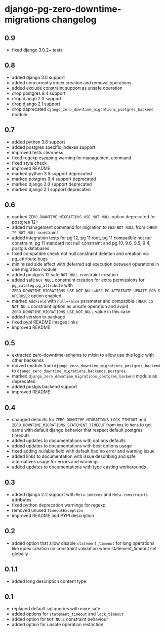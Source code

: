 # django-pg-zero-downtime-migrations changelog

## 0.9
  - fixed django 3.0.2+ tests

## 0.8
  - added django 3.0 support
  - added concurrently index creation and removal operations
  - added exclude constraint support as unsafe operation
  - drop postgres 9.4 support
  - drop django 2.0 support
  - drop django 2.1 support
  - drop deprecated `django_zero_downtime_migrations_postgres_backend` module

## 0.7
  - added python 3.8 support
  - added postgres specific indexes support
  - improved tests clearness
  - fixed regexp escaping warning for management command
  - fixed style check
  - improved README
  - marked python 3.5 support deprecated
  - marked postgres 9.4 support deprecated
  - marked django 2.0 support deprecated
  - marked django 2.1 support deprecated

## 0.6
  - marked `ZERO_DOWNTIME_MIGRATIONS_USE_NOT_NULL` option deprecated for postgres 12+
  - added management command for migration to real `NOT NULL` from `CHECK IS NOT NULL` constraint
  - added integration tests for pg 12, pg 11 root, pg 11 compatible not null constraint, pg 11 standard not null constraint and pg 10, 9.6, 9.5, 9.4, postgis databases
  - fixed compatible check not null constraint deletion and creation via pg_attribute bugs
  - minimized side affect with deferred sql execution between operations in one migration module
  - added postgres 12 safe `NOT NULL` constraint creation
  - added safe `NOT NULL` constraint creation for extra permissions for `pg_catalog.pg_attribute` with `ZERO_DOWNTIME_MIGRATIONS_USE_NOT_NULL=USE_PG_ATTRIBUTE_UPDATE_FOR_SUPERUSER` option enabled
  - marked `AddField` with `null=False` parameter and compatible `CHECK IS NOT NULL` constraint option as unsafe operation and avoid `ZERO_DOWNTIME_MIGRATIONS_USE_NOT_NULL` value in this case
  - added version to package
  - fixed pypi README images links
  - improved README

## 0.5
  - extracted zero-downtime-schema to mixin to allow use this logic with other backends
  - moved module from `django_zero_downtime_migrations_postgres_backend` to `django_zero_downtime_migrations.backends.postgres`
  - marked `django_zero_downtime_migrations_postgres_backend` module as deprecated
  - added postgis backend support
  - improved README

## 0.4
  - changed defaults for `ZERO_DOWNTIME_MIGRATIONS_LOCK_TIMEOUT` and `ZERO_DOWNTIME_MIGRATIONS_STATEMENT_TIMEOUT` from `0ms` to `None` to get same with default django behavior that respect default postgres timeouts
  - added updates to documentations with options defaults
  - added updates to documentations with best options usage
  - fixed adding nullable field with default had no error and warning issue
  - added links to documentation with issue describing and safe alternatives usage for errors and warnings
  - added updates to documentations with type casting workarounds
  
## 0.3
  - added django 2.2 support with `Meta.indexes` and `Meta.constraints` attributes
  - fixed python deprecation warnings for regexp
  - removed unused `TimeoutException`
  - improved README and PYPI description

## 0.2
  - added option that allow disable `statement_timeout` for long operations like index creation on constraint validation when statement_timeout set globally

## 0.1.1
  - added long description content type

## 0.1
  - replaced default sql queries with more safe
  - added options for `statement_timeout` and `lock_timeout`
  - added option for `NOT NULL` constraint behaviour
  - added option for unsafe operation restriction
